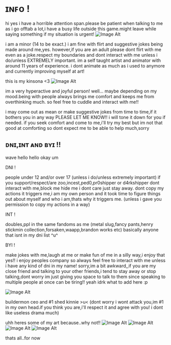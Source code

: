 # ɪɴꜰᴏ !
hi yes i have a horrible attention span.please be patient when talking to me as i go offtab a lot,i have a busy life outside this game.might leave while saying something if my situation is urgent!
 ![Image Alt](https://c10.patreonusercontent.com/4/patreon-media/p/post/137291447/04571f7dde79410eb62762df75b643cf/eyJxIjoxMDAsIndlYnAiOjB9/1.jpg?token-hash=gaGoDOgRYCqjgRMo-kR6_WAdQPnSpPJmvD6fHlS8n2w%3D&token-time=1757376000)

 i am a minor (14 to be exact.) i am fine with flirt and suggestive jokes being made around me,yes. however,if you are an adult please dont flirt with me even as a joke.respect my boundaries and dont interact with me unless i do/unless EXTREMELY important.
 im a self taught artist and animator with around 11 years of experience. i dont animate as much as i used to anymore and currently improving myself at art!
 
 this is my kinsona <3
 ![Image Alt](https://c10.patreonusercontent.com/4/patreon-media/p/post/137291447/e525217e23d3426fa49fac7b653bf460/eyJxIjoxMDAsIndlYnAiOjB9/1.png?token-hash=2e-WwR6RRBC7oQAA1kAFqzyRIAOwBwfC9Uj62RLYFIg%3D&token-time=1757376000)

 im a very hyperactive and joyful person! well... maybe depending on my mood.being with people always brings me comfort and keeps me from overthinking much. so feel free to cuddle and interact with me!!

 i may come out as mean or make suggestive jokes from time to time,if it bothers you in any way PLEASE LET ME KNOW!! i will tone it down for you if needed. if you seek comfort and come to me,i'll try my best but im not that good at comforting so dont expect me to be able to help much,sorry

 ## ᴅɴɪ,ɪɴᴛ ᴀɴᴅ ʙʏɪ !!

 wave hello hello okay um
 
 
 DNI !

 
 people under 12 and/or over 17 (unless i do/unless extremely important) if you support/respect/are zoo,incest,ped0,pr0shipper or d4rkshipper dont interact with me,block me hide me i dont care just stay away. dont copy my actions it triggers me,i am my own person and it took time to figure things out about myself and who i am,thats why it triggers me. (unless i gave you permission to copy my actions in a way)


INT !


doubles,ppl in the same fandoms as me (metal slug,fancy pants,henry stickmin collection,forsaken,waapp,brandon works etc) basically anyone that isnt in my dni list ^u^


BYI !


make jokes with me,laugh at me or make fun of me in a silly way,i enjoy that yes!! i enjoy peoples company so always feel free to interact with me unless i have any kind of dni in my name! sorry,im a bit awkward,,if you are my close friend and talking to your other friends,i tend to stay away or stop talking,dont worry im just giving you space to talk to them since speaking to multiple people at once can be tiring!! yeah idrk what to add here :p


![Image Alt](https://c10.patreonusercontent.com/4/patreon-media/p/post/137291447/63e0738adb5e4df0b793de16d181edda/eyJxIjoxMDAsIndlYnAiOjB9/1.png?token-hash=HInrUWEtoZzCb57VAhNZdHM0ikAdS5ny1lno_DVCAb8%3D&token-time=1757376000)

buildermon ceo and #1 shed kinnie >u< (dont worry i wont attack you,im #1 in my own head.if you think you are,i'll respect it and agree with you! i dont like useless drama much)

uhh heres some of my art because..why not!!
![Image Alt](https://c10.patreonusercontent.com/4/patreon-media/p/post/137291447/20bcb45a57974f0ea07059b60ab0eb55/eyJxIjoxMDAsIndlYnAiOjB9/1.png?token-hash=gCjVvuM_t387q7o5ZQXe4Yf5eSi3ucpIA8xY97J9KNQ%3D&token-time=1757376000)
![Image Alt](https://c10.patreonusercontent.com/4/patreon-media/p/post/137291447/4dd169b8b07940928e4eb5ac7be8fa9a/eyJxIjoxMDAsIndlYnAiOjB9/1.png?token-hash=MqnDW_GCMFJCVx_RylYxEE2aj1mCB0FZFhOw1PIdVM8%3D&token-time=1757376000)
![Image Alt](https://c10.patreonusercontent.com/4/patreon-media/p/post/137291447/d370d04026ff4a7eb79f47e01f17464f/eyJxIjoxMDAsIndlYnAiOjB9/1.png?token-hash=TJagEuVw7GHA8NzQMyHD_6Pv-pTeG5XTepzJlkTa65s%3D&token-time=1757376000)
![Image Alt](https://c10.patreonusercontent.com/4/patreon-media/p/post/137291447/07c7cde9e7f341ffa3a7a2f49ce3c5fc/eyJxIjoxMDAsIndlYnAiOjB9/1.png?token-hash=LJqK3J6TyPWcz11Jz3QsI4XVShgUYzYaK3h8juJ9q5c%3D&token-time=1757376000)


thats all..for now
